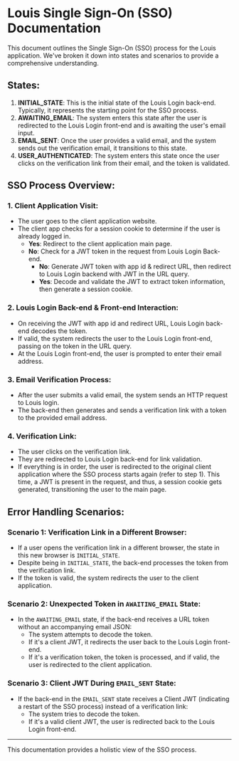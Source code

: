 # Louis Single Sign-On (SSO) Documentation

This document outlines the Single Sign-On (SSO) process for the Louis application. We've broken it down into states and scenarios to provide a comprehensive understanding.

## States:

1. **INITIAL_STATE**: This is the initial state of the Louis Login back-end. Typically, it represents the starting point for the SSO process.
2. **AWAITING_EMAIL**: The system enters this state after the user is redirected to the Louis Login front-end and is awaiting the user's email input.
3. **EMAIL_SENT**: Once the user provides a valid email, and the system sends out the verification email, it transitions to this state.
4. **USER_AUTHENTICATED**: The system enters this state once the user clicks on the verification link from their email, and the token is validated.

## SSO Process Overview:

### 1. Client Application Visit:
- The user goes to the client application website.
- The client app checks for a session cookie to determine if the user is already logged in.
  - **Yes**: Redirect to the client application main page.
  - **No**: Check for a JWT token in the request from Louis Login Back-end.
    - **No**: Generate JWT token with app id & redirect URL, then redirect to Louis Login backend with JWT in the URL query.
    - **Yes**: Decode and validate the JWT to extract token information, then generate a session cookie.

### 2. Louis Login Back-end & Front-end Interaction:
- On receiving the JWT with app id and redirect URL, Louis Login back-end decodes the token.
- If valid, the system redirects the user to the Louis Login front-end, passing on the token in the URL query.
- At the Louis Login front-end, the user is prompted to enter their email address.

### 3. Email Verification Process:
- After the user submits a valid email, the system sends an HTTP request to Louis login.
- The back-end then generates and sends a verification link with a token to the provided email address.

### 4. Verification Link:
- The user clicks on the verification link.
- They are redirected to Louis Login back-end for link validation.
- If everything is in order, the user is redirected to the original client application where the SSO process starts again (refer to step 1). This time, a JWT is present in the request, and thus, a session cookie gets generated, transitioning the user to the main page.

## Error Handling Scenarios:

### Scenario 1: Verification Link in a Different Browser:
- If a user opens the verification link in a different browser, the state in this new browser is `INITIAL_STATE`.
- Despite being in `INITIAL_STATE`, the back-end processes the token from the verification link.
- If the token is valid, the system redirects the user to the client application.

### Scenario 2: Unexpected Token in `AWAITING_EMAIL` State:
- In the `AWAITING_EMAIL` state, if the back-end receives a URL token without an accompanying email JSON:
  - The system attempts to decode the token.
  - If it's a client JWT, it redirects the user back to the Louis Login front-end.
  - If it's a verification token, the token is processed, and if valid, the user is redirected to the client application.

### Scenario 3: Client JWT During `EMAIL_SENT` State:
- If the back-end in the `EMAIL_SENT` state receives a Client JWT (indicating a restart of the SSO process) instead of a verification link:
  - The system tries to decode the token.
  - If it's a valid client JWT, the user is redirected back to the Louis Login front-end.

---

This documentation provides a holistic view of the SSO process.